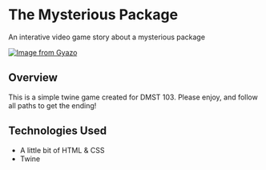 # The Mysterious Package
An interative video game story about a mysterious package

[![Image from Gyazo](https://i.gyazo.com/9e432577e67b0d3c924bd9fdc562753f.png)](https://gyazo.com/9e432577e67b0d3c924bd9fdc562753f)

## Overview
This is a simple twine game created for DMST 103. Please enjoy, and follow all paths to get the ending!

## Technologies Used
* A little bit of HTML & CSS
* Twine

